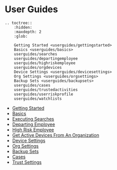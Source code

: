 
# User Guides

```{eval-rst}
.. toctree::
    :hidden:
    :maxdepth: 2
    :glob:

    Getting Started <userguides/gettingstarted>
    Basics <userguides/basics>
    userguides/searches
    userguides/departingemployee
    userguides/highriskemployee
    userguides/orgdevices
    Device Settings <userguides/devicesettings>
    Org Settings <userguides/orgsettings>
    Backup Sets <userguides/backupsets>
    userguides/cases
    userguides/trustedactivities
    userguides/userriskprofile
    userguides/watchlists
```

* [Getting Started](userguides/gettingstarted.md)
* [Basics](userguides/basics.md)
* [Executing Searches](userguides/searches.md)
* [Departing Employee](userguides/departingemployee.md)
* [High Risk Employee](userguides/highriskemployee.md)
* [Get Active Devices From An Organization](userguides/orgdevices.md)
* [Device Settings](userguides/devicesettings.md)
* [Org Settings](userguides/orgsettings.md)
* [Backup Sets](userguides/backupsets.md)
* [Cases](userguides/cases.md)
* [Trust Settings](userguides/trustedactivities.md)
